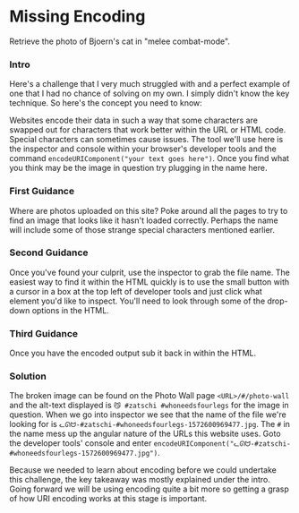 # Missing Encoding
Retrieve the photo of Bjoern's cat in "melee combat-mode".

### Intro
Here's a challenge that I very much struggled with and a perfect example of one that I had no chance of solving on my own. I simply didn't know the key technique. So here's the concept you need to know:

Websites encode their data in such a way that some characters are swapped out for characters that work better within the URL or HTML code. Special characters can sometimes cause issues. The tool we'll use here is the inspector and console within your browser's developer tools and the command `encodeURIComponent("your text goes here")`. Once you find what you think may be the image in question try plugging in the name here.

### First Guidance
Where are photos uploaded on this site? Poke around all the pages to try to find an image that looks like it hasn't loaded correctly. Perhaps the name will include some of those strange special characters mentioned earlier.

### Second Guidance
Once you've found your culprit, use the inspector to grab the file name. The easiest way to find it within the HTML quickly is to use the small button with a cursor in a box at the top left of developer tools and just click what element you'd like to inspect. You'll need to look through some of the drop-down options in the HTML.

### Third Guidance
Once you have the encoded output sub it back in within the HTML.

### Solution
The broken image can be found on the Photo Wall page `<URL>/#/photo-wall` and the alt-text displayed is `😼 #zatschi #whoneedsfourlegs` for the image in question. When we go into inspector we see that the name of the file we're looking for is `ᓚᘏᗢ-#zatschi-#whoneedsfourlegs-1572600969477.jpg`. The `#` in the name mess up the angular nature of the URLs this website uses. Goto the developer tools' console and enter `encodeURIComponent("ᓚᘏᗢ-#zatschi-#whoneedsfourlegs-1572600969477.jpg")`. 

Because we needed to learn about encoding before we could undertake this challenge, the key takeaway was mostly explained under the intro. Going forward we will be using encoding quite a bit more so getting a grasp of how URI encoding works at this stage is important.  